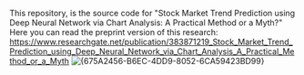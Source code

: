 This repository, is the source code for "Stock Market Trend Prediction using Deep Neural Network via Chart Analysis:
A Practical Method or a Myth?"
Here you can read the preprint version of this research:
https://www.researchgate.net/publication/383871219_Stock_Market_Trend_Prediction_using_Deep_Neural_Network_via_Chart_Analysis_A_Practical_Method_or_a_Myth
![{675A2456-B6EC-4DD9-8052-6CA59423BD99}](https://github.com/user-attachments/assets/b61b2b3f-e949-486e-bde6-635942929c1e)
